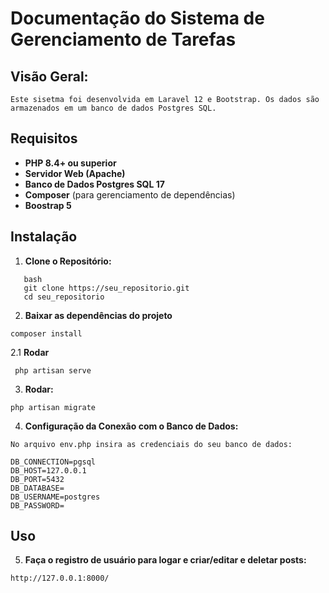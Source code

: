 # Documentação do Sistema de Gerenciamento de Tarefas


## Visão Geral:

```
Este sisetma foi desenvolvida em Laravel 12 e Bootstrap. Os dados são armazenados em um banco de dados Postgres SQL.
```

## Requisitos

- **PHP 8.4+ ou superior**
- **Servidor Web (Apache)**
- **Banco de Dados Postgres SQL 17**
- **Composer** (para gerenciamento de dependências)
- **Boostrap 5**

## Instalação

1. **Clone o Repositório:**
   
```  
   bash
   git clone https://seu_repositorio.git
   cd seu_repositorio
```

2. **Baixar as dependências do projeto**
   
```   
composer install
```
2.1 **Rodar**   

```
 php artisan serve
```


3. **Rodar:**


```
php artisan migrate 
```

4. **Configuração da Conexão com o Banco de Dados:**

```
No arquivo env.php insira as credenciais do seu banco de dados:
```
```
DB_CONNECTION=pgsql
DB_HOST=127.0.0.1
DB_PORT=5432
DB_DATABASE=
DB_USERNAME=postgres
DB_PASSWORD=
```
## Uso

5. **Faça o registro de usuário para logar e criar/editar e deletar posts:**

```
http://127.0.0.1:8000/
```

